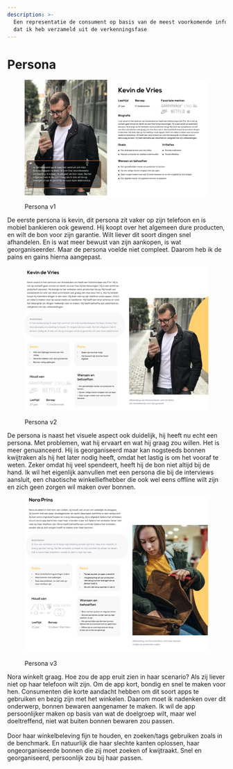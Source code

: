 ```yaml
---
description: >-
  Een representatie de consument op basis van de meest voorkomende informatie
  dat ik heb verzameld uit de verkenningsfase
---
```


# Persona

<figure><img src="../.gitbook/assets/4 (2).png" alt=""><figcaption><p>Persona v1</p></figcaption></figure>

De eerste persona is kevin, dit persona zit vaker op zijn telefoon en is mobiel bankieren ook gewend. Hij koopt over het algemeen dure producten, en wilt de bon voor zijn garantie. Wilt liever dit soort dingen snel afhandelen. En is wat meer bewust van zijn aankopen, is wat georganiseerder. Maar de persona voelde niet compleet. Daarom heb ik de pains en gains hierna aangepast.&#x20;

<figure><img src="../.gitbook/assets/5 (1).png" alt=""><figcaption><p>Persona v2</p></figcaption></figure>

De persona is naast het visuele aspect ook duidelijk, hij heeft nu echt een persona. Met problemen, wat hij ervaart en wat hij graag zou willen. Het is meer genuanceerd. Hij is georganiseerd maar kan nogsteeds bonnen kwijtraken als hij het later nodig heeft, omdat het lastig is om het vooraf te weten. Zeker omdat hij veel spendeert, heeft hij de bon niet altijd bij de hand. Ik wil het eigenlijk aanvullen met een persona die bij de interviews aansluit, een chaotische winkelliefhebber die ook wel eens offline wilt zijn en zich geen zorgen wil maken over bonnen.&#x20;



<figure><img src="../.gitbook/assets/6 (1).png" alt=""><figcaption><p>Persona v3</p></figcaption></figure>

Nora winkelt graag. Hoe zou de app eruit zien in haar scenario? Als zij liever niet op haar telefoon wilt zijn. Om de app kort, bondig en snel te maken voor hen. Consumenten die korte aandacht hebben om dit soort apps te gebruiken en bezig zijn met het winkelen. Daarom moet ik nadenken over dit onderwerp, bonnen bewaren aangenamer te maken. Ik wil de app persoonlijker maken op basis van wat de doelgroep wilt, maar wel doeltreffend, niet wat buiten bonnen bewaren zou passen. \
\
Door haar winkelbeleving fijn te houden, en zoeken/tags gebruiken zoals in de benchmark. En natuurlijk die haar slechte kanten oplossen, haar ongeorganiseerde bonnen die zij moet zoeken of kwijtraakt. Snel en georganiseerd, persoonlijk zou bij haar passen.&#x20;
